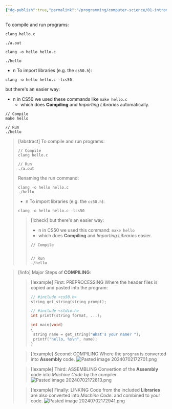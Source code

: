 ```yaml
---
{"dg-publish":true,"permalink":"/programming/computer-science/01-introduction/005-compiling/","tags":["computerscience","cs50","c_lang"],"created":"2024-11-09T11:30:10.805+08:00"}
---
```


To compile and run programs:
```
clang hello.c

./a.out
```

```
clang -o hello hello.c

./hello
```

- n To import libraries (e.g. the `cs50.h`):
```
clang -o hello hello.c -lcs50
```

but there's an easier way:
- n in CS50 we used these commands like `make hello.c`
	- which does __Compiling__ and _Importing Libraries_ automatically.
```
// Compile
make hello

// Run
./hello
```


> [!abstract]
> To compile and run programs:
> ```
> // Compile
> clang hello.c
> 
> // Run
> ./a.out
> ```
> 
> Renaming the run command:
>  ```
>  clang -o hello hello.c
>  ./hello
>  ```
>  
>  - n To import libraries (e.g. the `cs50.h`):
> ```
> clang -o hello hello.c -lcs50
> ```
> 
>> [!check] but there's an easier way:
>> - n in CS50 we used this command: `make hello`
>> 	- which does __Compiling__ and _Importing Libraries_ easier.
>> ```
>> // Compile
>> 
>> 
>> // Run
>> ./hello
>> ```

> [!info] Major Steps of __COMPILING__:
> 
>> [!example] First: PREPROCESSING
>> Where the header files is copied and pasted into the program:
>> 
>> ```c
>> // #include <cs50.h>
>> string get_string(string prompt);
>> 
>> // #include <stdio.h>
>> int printf(string format, ...);
>> 
>> int main(void)
>> {
>> 	string name = get_string("What's your name? ");
>> 	printf("hello, %s\n", name);
>> }
>> ```
>
>
>> [!example] Second: COMPILING
>> Where the `program` is converted into __Assembly__ code.
>>  ![Pasted image 20240702172701.png](/img/user/PROGRAMMING/Computer%20Science/01%20Introduction/attachments/Pasted%20image%2020240702172701.png)
>
>
>> [!example] Third: ASSEMBLING
>> Convertion of the __Assembly__ code into _Machine Code_ by the compiler.
>> ![Pasted image 20240702172813.png](/img/user/PROGRAMMING/Computer%20Science/01%20Introduction/attachments/Pasted%20image%2020240702172813.png)
>
>
>> [!example] Finally: LINKING
>> Code from the included __Libraries__ are also converted into _Machine Code_.
>> 	and combined to your code.
>> ![Pasted image 20240702172941.png](/img/user/PROGRAMMING/Computer%20Science/01%20Introduction/attachments/Pasted%20image%2020240702172941.png)
>
>
